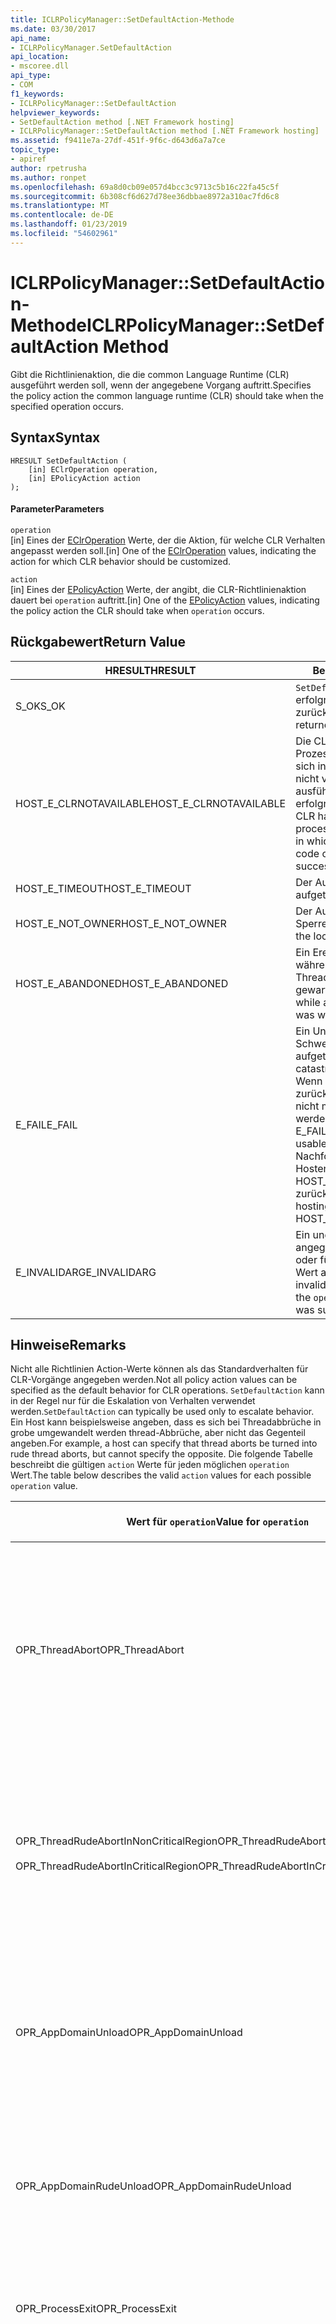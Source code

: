 ```yaml
---
title: ICLRPolicyManager::SetDefaultAction-Methode
ms.date: 03/30/2017
api_name:
- ICLRPolicyManager.SetDefaultAction
api_location:
- mscoree.dll
api_type:
- COM
f1_keywords:
- ICLRPolicyManager::SetDefaultAction
helpviewer_keywords:
- SetDefaultAction method [.NET Framework hosting]
- ICLRPolicyManager::SetDefaultAction method [.NET Framework hosting]
ms.assetid: f9411e7a-27df-451f-9f6c-d643d6a7a7ce
topic_type:
- apiref
author: rpetrusha
ms.author: ronpet
ms.openlocfilehash: 69a8d0cb09e057d4bcc3c9713c5b16c22fa45c5f
ms.sourcegitcommit: 6b308cf6d627d78ee36dbbae8972a310ac7fd6c8
ms.translationtype: MT
ms.contentlocale: de-DE
ms.lasthandoff: 01/23/2019
ms.locfileid: "54602961"
---
```

# <a name="iclrpolicymanagersetdefaultaction-method"></a><span data-ttu-id="f604a-102">ICLRPolicyManager::SetDefaultAction-Methode</span><span class="sxs-lookup"><span data-stu-id="f604a-102">ICLRPolicyManager::SetDefaultAction Method</span></span>
<span data-ttu-id="f604a-103">Gibt die Richtlinienaktion, die die common Language Runtime (CLR) ausgeführt werden soll, wenn der angegebene Vorgang auftritt.</span><span class="sxs-lookup"><span data-stu-id="f604a-103">Specifies the policy action the common language runtime (CLR) should take when the specified operation occurs.</span></span>  
  
## <a name="syntax"></a><span data-ttu-id="f604a-104">Syntax</span><span class="sxs-lookup"><span data-stu-id="f604a-104">Syntax</span></span>  
  
```  
HRESULT SetDefaultAction (  
    [in] EClrOperation operation,  
    [in] EPolicyAction action  
);  
```  
  
#### <a name="parameters"></a><span data-ttu-id="f604a-105">Parameter</span><span class="sxs-lookup"><span data-stu-id="f604a-105">Parameters</span></span>  
 `operation`  
 <span data-ttu-id="f604a-106">[in] Eines der [EClrOperation](../../../../docs/framework/unmanaged-api/hosting/eclroperation-enumeration.md) Werte, der die Aktion, für welche CLR Verhalten angepasst werden soll.</span><span class="sxs-lookup"><span data-stu-id="f604a-106">[in] One of the [EClrOperation](../../../../docs/framework/unmanaged-api/hosting/eclroperation-enumeration.md) values, indicating the action for which CLR behavior should be customized.</span></span>  
  
 `action`  
 <span data-ttu-id="f604a-107">[in] Eines der [EPolicyAction](../../../../docs/framework/unmanaged-api/hosting/epolicyaction-enumeration.md) Werte, der angibt, die CLR-Richtlinienaktion dauert bei `operation` auftritt.</span><span class="sxs-lookup"><span data-stu-id="f604a-107">[in] One of the [EPolicyAction](../../../../docs/framework/unmanaged-api/hosting/epolicyaction-enumeration.md) values, indicating the policy action the CLR should take when `operation` occurs.</span></span>  
  
## <a name="return-value"></a><span data-ttu-id="f604a-108">Rückgabewert</span><span class="sxs-lookup"><span data-stu-id="f604a-108">Return Value</span></span>  
  
|<span data-ttu-id="f604a-109">HRESULT</span><span class="sxs-lookup"><span data-stu-id="f604a-109">HRESULT</span></span>|<span data-ttu-id="f604a-110">Beschreibung</span><span class="sxs-lookup"><span data-stu-id="f604a-110">Description</span></span>|  
|-------------|-----------------|  
|<span data-ttu-id="f604a-111">S_OK</span><span class="sxs-lookup"><span data-stu-id="f604a-111">S_OK</span></span>|<span data-ttu-id="f604a-112">`SetDefaultAction` wurde erfolgreich zurückgegeben.</span><span class="sxs-lookup"><span data-stu-id="f604a-112">`SetDefaultAction` returned successfully.</span></span>|  
|<span data-ttu-id="f604a-113">HOST_E_CLRNOTAVAILABLE</span><span class="sxs-lookup"><span data-stu-id="f604a-113">HOST_E_CLRNOTAVAILABLE</span></span>|<span data-ttu-id="f604a-114">Die CLR wurde nicht in einen Prozess geladen und befindet sich in einem Zustand, in dem nicht verwalteten Code ausführen oder den Aufruf erfolgreich zu verarbeiten.</span><span class="sxs-lookup"><span data-stu-id="f604a-114">The CLR has not been loaded into a process, or the CLR is in a state in which it cannot run managed code or process the call successfully.</span></span>|  
|<span data-ttu-id="f604a-115">HOST_E_TIMEOUT</span><span class="sxs-lookup"><span data-stu-id="f604a-115">HOST_E_TIMEOUT</span></span>|<span data-ttu-id="f604a-116">Der Aufruf ist ein Timeout aufgetreten.</span><span class="sxs-lookup"><span data-stu-id="f604a-116">The call timed out.</span></span>|  
|<span data-ttu-id="f604a-117">HOST_E_NOT_OWNER</span><span class="sxs-lookup"><span data-stu-id="f604a-117">HOST_E_NOT_OWNER</span></span>|<span data-ttu-id="f604a-118">Der Aufrufer ist nicht Besitzer der Sperre.</span><span class="sxs-lookup"><span data-stu-id="f604a-118">The caller does not own the lock.</span></span>|  
|<span data-ttu-id="f604a-119">HOST_E_ABANDONED</span><span class="sxs-lookup"><span data-stu-id="f604a-119">HOST_E_ABANDONED</span></span>|<span data-ttu-id="f604a-120">Ein Ereignis wurde abgebrochen, während sich der blockierte Thread oder eine Fiber darauf gewartet.</span><span class="sxs-lookup"><span data-stu-id="f604a-120">An event was canceled while a blocked thread or fiber was waiting on it.</span></span>|  
|<span data-ttu-id="f604a-121">E_FAIL</span><span class="sxs-lookup"><span data-stu-id="f604a-121">E_FAIL</span></span>|<span data-ttu-id="f604a-122">Ein Unbekannter Schwerwiegender Fehler ist aufgetreten.</span><span class="sxs-lookup"><span data-stu-id="f604a-122">An unknown catastrophic failure occurred.</span></span> <span data-ttu-id="f604a-123">Wenn eine Methode E_FAIL zurückgegeben hat, ist die CLR nicht mehr im Prozess verwendet werden.</span><span class="sxs-lookup"><span data-stu-id="f604a-123">After a method returns E_FAIL, the CLR is no longer usable within the process.</span></span> <span data-ttu-id="f604a-124">Nachfolgende Aufrufe zum Hosten der Methoden HOST_E_CLRNOTAVAILABLE zurück.</span><span class="sxs-lookup"><span data-stu-id="f604a-124">Subsequent calls to hosting methods return HOST_E_CLRNOTAVAILABLE.</span></span>|  
|<span data-ttu-id="f604a-125">E_INVALIDARG</span><span class="sxs-lookup"><span data-stu-id="f604a-125">E_INVALIDARG</span></span>|<span data-ttu-id="f604a-126">Ein ungültiger `action` wurde angegeben, für die `operation`, oder für wurde ein ungültiger Wert angegeben `operation`.</span><span class="sxs-lookup"><span data-stu-id="f604a-126">An invalid `action` was specified for the `operation`, or an invalid value was supplied for `operation`.</span></span>|  
  
## <a name="remarks"></a><span data-ttu-id="f604a-127">Hinweise</span><span class="sxs-lookup"><span data-stu-id="f604a-127">Remarks</span></span>  
 <span data-ttu-id="f604a-128">Nicht alle Richtlinien Action-Werte können als das Standardverhalten für CLR-Vorgänge angegeben werden.</span><span class="sxs-lookup"><span data-stu-id="f604a-128">Not all policy action values can be specified as the default behavior for CLR operations.</span></span> <span data-ttu-id="f604a-129">`SetDefaultAction` kann in der Regel nur für die Eskalation von Verhalten verwendet werden.</span><span class="sxs-lookup"><span data-stu-id="f604a-129">`SetDefaultAction` can typically be used only to escalate behavior.</span></span> <span data-ttu-id="f604a-130">Ein Host kann beispielsweise angeben, dass es sich bei Threadabbrüche in grobe umgewandelt werden thread-Abbrüche, aber nicht das Gegenteil angeben.</span><span class="sxs-lookup"><span data-stu-id="f604a-130">For example, a host can specify that thread aborts be turned into rude thread aborts, but cannot specify the opposite.</span></span> <span data-ttu-id="f604a-131">Die folgende Tabelle beschreibt die gültigen `action` Werte für jeden möglichen `operation` Wert.</span><span class="sxs-lookup"><span data-stu-id="f604a-131">The table below describes the valid `action` values for each possible `operation` value.</span></span>  
  
|<span data-ttu-id="f604a-132">Wert für `operation`</span><span class="sxs-lookup"><span data-stu-id="f604a-132">Value for `operation`</span></span>|<span data-ttu-id="f604a-133">Gültige Werte für `action`</span><span class="sxs-lookup"><span data-stu-id="f604a-133">Valid values for `action`</span></span>|  
|---------------------------|-------------------------------|  
|<span data-ttu-id="f604a-134">OPR_ThreadAbort</span><span class="sxs-lookup"><span data-stu-id="f604a-134">OPR_ThreadAbort</span></span>|<span data-ttu-id="f604a-135">-   eAbortThread</span><span class="sxs-lookup"><span data-stu-id="f604a-135">-   eAbortThread</span></span><br /><span data-ttu-id="f604a-136">-   eRudeAbortThread</span><span class="sxs-lookup"><span data-stu-id="f604a-136">-   eRudeAbortThread</span></span><br /><span data-ttu-id="f604a-137">-   eUnloadAppDomain</span><span class="sxs-lookup"><span data-stu-id="f604a-137">-   eUnloadAppDomain</span></span><br /><span data-ttu-id="f604a-138">-   eRudeUnloadAppDomain</span><span class="sxs-lookup"><span data-stu-id="f604a-138">-   eRudeUnloadAppDomain</span></span><br /><span data-ttu-id="f604a-139">-eExitProcess</span><span class="sxs-lookup"><span data-stu-id="f604a-139">-   eExitProcess</span></span><br /><span data-ttu-id="f604a-140">-   eFastExitProcess</span><span class="sxs-lookup"><span data-stu-id="f604a-140">-   eFastExitProcess</span></span><br /><span data-ttu-id="f604a-141">-   eRudeExitProcess</span><span class="sxs-lookup"><span data-stu-id="f604a-141">-   eRudeExitProcess</span></span><br /><span data-ttu-id="f604a-142">-   eDisableRuntime</span><span class="sxs-lookup"><span data-stu-id="f604a-142">-   eDisableRuntime</span></span>|  
|<span data-ttu-id="f604a-143">OPR_ThreadRudeAbortInNonCriticalRegion</span><span class="sxs-lookup"><span data-stu-id="f604a-143">OPR_ThreadRudeAbortInNonCriticalRegion</span></span><br /><br /> <span data-ttu-id="f604a-144">OPR_ThreadRudeAbortInCriticalRegion</span><span class="sxs-lookup"><span data-stu-id="f604a-144">OPR_ThreadRudeAbortInCriticalRegion</span></span>|<span data-ttu-id="f604a-145">-   eRudeAbortThread</span><span class="sxs-lookup"><span data-stu-id="f604a-145">-   eRudeAbortThread</span></span><br /><span data-ttu-id="f604a-146">-   eUnloadAppDomain</span><span class="sxs-lookup"><span data-stu-id="f604a-146">-   eUnloadAppDomain</span></span><br /><span data-ttu-id="f604a-147">-   eRudeUnloadAppDomain</span><span class="sxs-lookup"><span data-stu-id="f604a-147">-   eRudeUnloadAppDomain</span></span><br /><span data-ttu-id="f604a-148">-eExitProcess</span><span class="sxs-lookup"><span data-stu-id="f604a-148">-   eExitProcess</span></span><br /><span data-ttu-id="f604a-149">-   eFastExitProcess</span><span class="sxs-lookup"><span data-stu-id="f604a-149">-   eFastExitProcess</span></span><br /><span data-ttu-id="f604a-150">-   eRudeExitProcess</span><span class="sxs-lookup"><span data-stu-id="f604a-150">-   eRudeExitProcess</span></span><br /><span data-ttu-id="f604a-151">-   eDisableRuntime</span><span class="sxs-lookup"><span data-stu-id="f604a-151">-   eDisableRuntime</span></span>|  
|<span data-ttu-id="f604a-152">OPR_AppDomainUnload</span><span class="sxs-lookup"><span data-stu-id="f604a-152">OPR_AppDomainUnload</span></span>|<span data-ttu-id="f604a-153">-   eUnloadAppDomain</span><span class="sxs-lookup"><span data-stu-id="f604a-153">-   eUnloadAppDomain</span></span><br /><span data-ttu-id="f604a-154">-   eRudeUnloadAppDomain</span><span class="sxs-lookup"><span data-stu-id="f604a-154">-   eRudeUnloadAppDomain</span></span><br /><span data-ttu-id="f604a-155">-eExitProcess</span><span class="sxs-lookup"><span data-stu-id="f604a-155">-   eExitProcess</span></span><br /><span data-ttu-id="f604a-156">-   eFastExitProcess</span><span class="sxs-lookup"><span data-stu-id="f604a-156">-   eFastExitProcess</span></span><br /><span data-ttu-id="f604a-157">-   eRudeExitProcess</span><span class="sxs-lookup"><span data-stu-id="f604a-157">-   eRudeExitProcess</span></span><br /><span data-ttu-id="f604a-158">-   eDisableRuntime</span><span class="sxs-lookup"><span data-stu-id="f604a-158">-   eDisableRuntime</span></span>|  
|<span data-ttu-id="f604a-159">OPR_AppDomainRudeUnload</span><span class="sxs-lookup"><span data-stu-id="f604a-159">OPR_AppDomainRudeUnload</span></span>|<span data-ttu-id="f604a-160">-   eRudeUnloadAppDomain</span><span class="sxs-lookup"><span data-stu-id="f604a-160">-   eRudeUnloadAppDomain</span></span><br /><span data-ttu-id="f604a-161">-eExitProcess</span><span class="sxs-lookup"><span data-stu-id="f604a-161">-   eExitProcess</span></span><br /><span data-ttu-id="f604a-162">-   eFastExitProcess</span><span class="sxs-lookup"><span data-stu-id="f604a-162">-   eFastExitProcess</span></span><br /><span data-ttu-id="f604a-163">-   eRudeExitProcess</span><span class="sxs-lookup"><span data-stu-id="f604a-163">-   eRudeExitProcess</span></span><br /><span data-ttu-id="f604a-164">-   eDisableRuntime</span><span class="sxs-lookup"><span data-stu-id="f604a-164">-   eDisableRuntime</span></span>|  
|<span data-ttu-id="f604a-165">OPR_ProcessExit</span><span class="sxs-lookup"><span data-stu-id="f604a-165">OPR_ProcessExit</span></span>|<span data-ttu-id="f604a-166">-eExitProcess</span><span class="sxs-lookup"><span data-stu-id="f604a-166">-   eExitProcess</span></span><br /><span data-ttu-id="f604a-167">-   eFastExitProcess</span><span class="sxs-lookup"><span data-stu-id="f604a-167">-   eFastExitProcess</span></span><br /><span data-ttu-id="f604a-168">-   eRudeExitProcess</span><span class="sxs-lookup"><span data-stu-id="f604a-168">-   eRudeExitProcess</span></span><br /><span data-ttu-id="f604a-169">-   eDisableRuntime</span><span class="sxs-lookup"><span data-stu-id="f604a-169">-   eDisableRuntime</span></span>|  
|<span data-ttu-id="f604a-170">OPR_FinalizerRun</span><span class="sxs-lookup"><span data-stu-id="f604a-170">OPR_FinalizerRun</span></span>|<span data-ttu-id="f604a-171">-eNoAction</span><span class="sxs-lookup"><span data-stu-id="f604a-171">-   eNoAction</span></span><br /><span data-ttu-id="f604a-172">-   eAbortThread</span><span class="sxs-lookup"><span data-stu-id="f604a-172">-   eAbortThread</span></span><br /><span data-ttu-id="f604a-173">-   eRudeAbortThread</span><span class="sxs-lookup"><span data-stu-id="f604a-173">-   eRudeAbortThread</span></span><br /><span data-ttu-id="f604a-174">-   eUnloadAppDomain</span><span class="sxs-lookup"><span data-stu-id="f604a-174">-   eUnloadAppDomain</span></span><br /><span data-ttu-id="f604a-175">-   eRudeUnloadAppDomain</span><span class="sxs-lookup"><span data-stu-id="f604a-175">-   eRudeUnloadAppDomain</span></span><br /><span data-ttu-id="f604a-176">-eExitProcess</span><span class="sxs-lookup"><span data-stu-id="f604a-176">-   eExitProcess</span></span><br /><span data-ttu-id="f604a-177">-   eFastExitProcess</span><span class="sxs-lookup"><span data-stu-id="f604a-177">-   eFastExitProcess</span></span><br /><span data-ttu-id="f604a-178">-   eRudeExitProcess</span><span class="sxs-lookup"><span data-stu-id="f604a-178">-   eRudeExitProcess</span></span><br /><span data-ttu-id="f604a-179">-   eDisableRuntime</span><span class="sxs-lookup"><span data-stu-id="f604a-179">-   eDisableRuntime</span></span>|  
  
## <a name="requirements"></a><span data-ttu-id="f604a-180">Anforderungen</span><span class="sxs-lookup"><span data-stu-id="f604a-180">Requirements</span></span>  
 <span data-ttu-id="f604a-181">**Plattformen:** Weitere Informationen finden Sie unter [Systemanforderungen](../../../../docs/framework/get-started/system-requirements.md).</span><span class="sxs-lookup"><span data-stu-id="f604a-181">**Platforms:** See [System Requirements](../../../../docs/framework/get-started/system-requirements.md).</span></span>  
  
 <span data-ttu-id="f604a-182">**Header:** MSCorEE.h</span><span class="sxs-lookup"><span data-stu-id="f604a-182">**Header:** MSCorEE.h</span></span>  
  
 <span data-ttu-id="f604a-183">**Bibliothek:** Als Ressource in MSCorEE.dll enthalten</span><span class="sxs-lookup"><span data-stu-id="f604a-183">**Library:** Included as a resource in MSCorEE.dll</span></span>  
  
 <span data-ttu-id="f604a-184">**.NET Framework-Versionen:** [!INCLUDE[net_current_v20plus](../../../../includes/net-current-v20plus-md.md)]</span><span class="sxs-lookup"><span data-stu-id="f604a-184">**.NET Framework Versions:** [!INCLUDE[net_current_v20plus](../../../../includes/net-current-v20plus-md.md)]</span></span>  
  
## <a name="see-also"></a><span data-ttu-id="f604a-185">Siehe auch</span><span class="sxs-lookup"><span data-stu-id="f604a-185">See also</span></span>
- [<span data-ttu-id="f604a-186">EClrOperation-Enumeration</span><span class="sxs-lookup"><span data-stu-id="f604a-186">EClrOperation Enumeration</span></span>](../../../../docs/framework/unmanaged-api/hosting/eclroperation-enumeration.md)
- [<span data-ttu-id="f604a-187">EPolicyAction-Enumeration</span><span class="sxs-lookup"><span data-stu-id="f604a-187">EPolicyAction Enumeration</span></span>](../../../../docs/framework/unmanaged-api/hosting/epolicyaction-enumeration.md)
- [<span data-ttu-id="f604a-188">ICLRPolicyManager-Schnittstelle</span><span class="sxs-lookup"><span data-stu-id="f604a-188">ICLRPolicyManager Interface</span></span>](../../../../docs/framework/unmanaged-api/hosting/iclrpolicymanager-interface.md)
